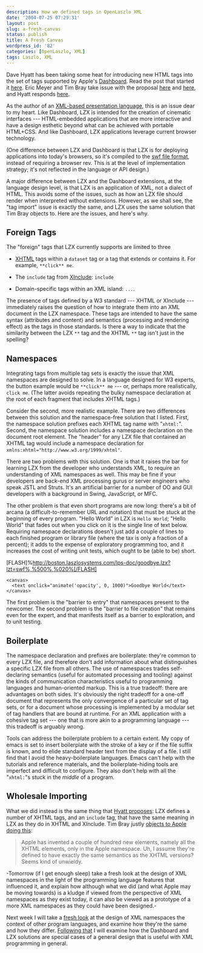 ```yaml
---
description: How we defined tags in OpenLaszlo XML
date: '2004-07-25 07:29:31'
layout: post
slug: a-fresh-canvas
status: publish
title: A Fresh Canvas
wordpress_id: '82'
categories: [OpenLaszlo, XML]
tags: Laszlo, XML
---
```


Dave Hyatt has been taking some heat for introducing new HTML tags into the set of tags supported by Apple's [Dashboard](http://www.apple.com/macosx/tiger/dashboard.html).  Read the post that started it [here](http://weblogs.mozillazine.org/hyatt/archives/2004_07.html#005913).  Eric Meyer and Tim Bray take issue with the proposal [here](http://www.meyerweb.com/eric/thoughts/2004/07/07/wrapped-in-canvas/) and [here](http://www.tbray.org/ongoing/When/200x/2004/07/12/ExtendingHTML), and Hyatt responds [here](http://weblogs.mozillazine.org/hyatt/archives/2004_07.html#005928).

As the author of an [XML-based presentation language](http://laszlosystems.com/demos/), this is an issue dear to my heart.  Like Dashboard, LZX is intended for the creation of cinematic interfaces --- HTML-embedded applications that are more interactive and have a design esthetic beyond what can be achieved with portable HTML+CSS.  And like Dashboard, LZX applications leverage current browser technology.

(One difference between LZX and Dashboard is that LZX is for deploying applications into today's browsers, so it's compiled to the [swf file format](http://www.openswf.org/), instead of requiring a browser rev.  This is at the level of implementation strategy; it's not reflected in the language or API design.)

A major difference between LZX and the Dashboard extensions, at the language design level, is that LZX is an application of XML, not a dialect of HTML.  This avoids some of the issues, such as how an LZX file should render when interpreted without extensions.  However, as we shall see, the "tag import" issue is exactly the same, and LZX uses the same solution that Tim Bray objects to.  Here are the issues, and here's why.

## Foreign Tags

The "foreign" tags that LZX currently supports are limited to three
* [XHTML](http://www.w3.org/TR/xhtml1/) tags within a `dataset` tag or a tag that extends or contains it.  For example, `**click** me`.

* The `include` tag from [XInclude](http://www.w3.org/TR/xinclude/): `include`

* Domain-specific tags within an XML island: `...`.

The presence of tags defined by a W3 standard --- XHTML or XInclude --- immediately raises the question of how to integrate them into an XML document in the LZX namespace.  These tags are intended to have the same syntax (attributes and content) and semantics (processing and rendering effect) as the tags in those standards.  Is there a way to indicate that the similarity between the LZX `**` tag and the XHTML `**` tag isn't just in the spelling?

## Namespaces

Integrating tags from multiple tag sets is exactly the issue that XML namespaces are designed to solve.  In a language designed for W3 experts, the button example would be `**click** me` --- or, perhaps more realistically, `click me`.  (The latter avoids repeating the bulky namespace declaration at the root of each fragment that includes XHTML tags.)

Consider the second, more realistic example.  There are two differences between this solution and the namespace-free solution that I listed.  First, the namespace solution prefixes each XHTML tag name with  "`xhtml:`".  Second, the namespace solution includes a namespace declaration on the document root element.  The "header" for any LZX file that contained an XHTML tag would include a namespace declaration for `xmlns:xhtml="http://www.w3.org/1999/xhtml"`.

There are two problems with this solution.  One is that it raises the bar for learning LZX from the developer who understands XML, to require an understanding of XML namespaces as well.  This may be fine if your developers are back-end XML processing gurus or server engineers who speak JSTL and Struts.  It's an artificial barrier for a number of OO and GUI developers with a background in Swing, JavaScript, or MFC.

The other problem is that even short programs are now long: there's a bit of arcana (a difficult-to-remember URL and notation) that must be stuck at the beginning of every program.  "Hello World" in LZX is `Hello World`; "Hello World" that fades out when you click on it is the single line of text below.  Requiring namespace declarations doesn't just add a couple of lines to each finished program or library file (where the tax is only a fraction of a percent); it adds to the expense of exploratory programming too, and it increases the cost of writing unit tests, which ought to be (able to be) short.

[FLASH]%http://boston.laszlosystems.com/lps-doc/goodbye.lzx?lzt=swf%,%500%,%020%[/FLASH]

    <canvas>
      <text onclick="animate('opacity', 0, 1000)">Goodbye World</text>
    </canvas>

The first problem is the "barrier to entry" that namespaces present to the newcomer.  The second problem is the "barrier to file creation" that remains even for the expert, and that manifests itself as a barrier to exploration, and to unit testing.

## Boilerplate

The namespace declaration and prefixes are boilerplate: they're common to every LZX file, and therefore don't add information about what distinguishes a specific LZX file from all others.  The use of namespaces trades self-declaring semantics (useful for automated processing and tooling) against the kinds of communication characteristics useful to programming languages and human-oriented markup.  This is a true tradeoff: there are advantages on both sides.  It's obviously the right tradeoff for a one-off document that represents the only convergence of a particular set of tag sets, or for a document whose processing is implemented by a modular set of tag handlers that are bound at runtime.  For an XML application with a cohesive tag set --- one that is more akin to a programming language --- this tradeoff is arguably wrong.

Tools can address the boilerplate problem to a certain extent.  My copy of emacs is set to insert boilerplate with the stroke of a key or if the file suffix is known, and to elide standard header text from the display of a file.  I still find that I avoid the heavy-boilerplate languages.  Emacs can't help with the tutorials and reference materials, and the boilerplate-hiding tools are imperfect and difficult to configure.  They also don't help with all the "`xhtml:`"s stuck in the _middle_ of a program.

## Wholesale Importing

What we did instead is the same thing that [Hyatt proposes](http://weblogs.mozillazine.org/hyatt/archives/2004_07.html#005951): LZX defines a number of XHTML tags, and an `include` tag, that have the same meaning in LZX as they do in XHTML and XInclude.  Tim Bray justly [objects to Apple doing this](http://tbray.org/ongoing/When/200x/2004/07/12/ExtendingHTML):

> Apple has invented a couple of hundred new elements, namely all the XHTML elements, only in the Apple namespace. Uh, I assume they're defined to have exactly the same semantics as the XHTML versions? Seems kind of unwieldy.

-Tomorrow (if I get enough sleep) take a fresh look at the design of XML namespaces in the light of the programming language features that influenced it, and explain how although what we did (and what Apple may be moving towards) is a kludge if viewed from the perspective of XML namespaces as they exist today, it can also be viewed as a prototype of a more XML namespaces as they could have been designed.-

Next week I will take a [fresh look](/archives/2004/08/xml-namespace-reviewed.html) at the design of XML namespaces the context of other program languages, and examine how they're the same and how they differ.  [Following that](/archives/2004/08/unqualified-imports-for-xml) I will examine how the Dashboard and LZX solutions are special cases of a general design that is useful with XML programming in general.
